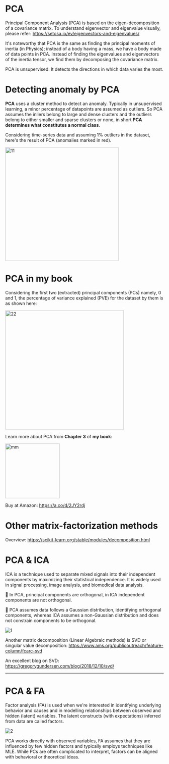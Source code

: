 # PCA 
Principal Component Analysis (PCA) is based on the eigen-decomposition of a covariance matrix.
To understand eigenvector and eigenvalue visually, please refer: https://setosa.io/ev/eigenvectors-and-eigenvalues/

It's noteworthy that PCA is the same as finding the principal moments of inertia (in Physics); instead of a body having a mass, we have a body made of data points in PCA. 
Instead of finding the eigenvalues and eigenvectors of the inertia tensor, we find them by decomposing the covariance matrix.

PCA is unsupervised. It detects the directions in which data varies the most. 

# Detecting anomaly by PCA

 **PCA** uses a cluster method to detect an anomaly. Typically in unsupervised learning, a minor percentage of datapoints are assumed as outliers. So PCA assumes the inliers belong to large and dense clusters and the outliers belong to either smaller and sparse clusters or none, in short **PCA determines what constitutes a normal class**. 

Considering time-series data and assuming 1% outliers in the dataset, here's the result of PCA (anomalies marked in red).
 
<img width="360" alt="11" src="https://github.com/user-attachments/assets/58072a54-7c01-46ee-8f74-b639f3e67ef9">

# PCA in my book

Considering the first two (extracted) principal components (PCs) namely, 0 and 1, the percentage of variance explained (PVE) for the dataset by them is as shown here:

<img width="377" alt="22" src="https://github.com/user-attachments/assets/3e1495ee-f06c-4b67-9afe-d7a8144231c8" />


Learn more about PCA from **Chapter 3** of **my book**: 

<img width="173" alt="mm" src="https://github.com/user-attachments/assets/a41c6d0d-de7b-4767-a4a0-488593c606f6">

Buy at Amazon: https://a.co/d/2JY2rdj



# Other matrix-factorization methods

Overview: https://scikit-learn.org/stable/modules/decomposition.html

# PCA & ICA

ICA is a technique used to separate mixed signals into their independent components by maximizing their statistical independence. It is widely used in signal processing, image analysis, and biomedical data analysis.  

📌 In PCA, principal components are orthogonal, in ICA independent components are not orthogonal. 

📌 PCA assumes data follows a Gaussian distribution, identifying orthogonal components, whereas ICA assumes a non-Gaussian distribution and does not constrain components to be orthogonal.

![1](https://github.com/user-attachments/assets/a0262fc4-8741-428c-92c9-149f27686670)


Another matrix decomposition (Linear Algebraic methods) is SVD or singular value decomposition:
https://www.ams.org/publicoutreach/feature-column/fcarc-svd

An excellent blog on SVD: https://gregorygundersen.com/blog/2018/12/10/svd/

----

# PCA & FA

Factor analysis (FA) is used when we're interested in identifying underlying behavior and causes and in modelling relationships between observed and hidden (latent) variables. The latent constructs (with expectations) inferred from data are called factors. 


![2](https://github.com/user-attachments/assets/2776560d-8767-4c6d-8960-4460dc2485a5)

PCA works directly with observed variables, FA assumes that they are influenced by few hidden factors and typically employs techniques like MLE.
While PCs are often complicated to interpret, factors can be aligned with behavioral or theoretical ideas. 



